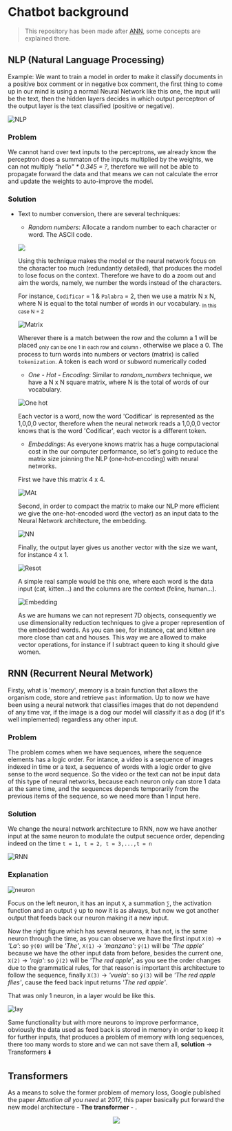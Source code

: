 # Chatbot background
> This repository has been made after [ANN](https://github.com/RogerCL24/ANN), some concepts are explained there.
## NLP (Natural Language Processing)
Example: We want to train a model in order to make it classify documents in a positive box comment or in negative box comment, the first thing to come up in our mind is using a normal Neural Network like this one, the input will be the text, then the hidden layers decides in which output perceptron of the output layer is the text classified (positive or negative).

![NLP](https://github.com/RogerCL24/ChatBot/assets/90930371/bf26611d-1397-4c58-ae59-16e19dadcf2d)

### Problem

We cannot hand over text inputs to the perceptrons, we already know the perceptron does a summaton of the inputs multiplied by the weights, we can not multiply _"hello" * 0.345 = ?_, therefore we will not be able to propagate forward the data and that means we can not calculate the error and update the weights to auto-improve the model.

### Solution

- Text to number conversion, there are several techniques:
  - _Random numbers_: Allocate a random number to each character or word. The ASCII code.

    <p align = "center">
      
   <img src="https://github.com/RogerCL24/ChatBot/assets/90930371/dfaa0c19-9ac6-41f4-ad61-dfe1ded97240">
   
    </p>
    Using this technique makes the model or the neural network focus on the character too much (redundantly detailed), that produces the model to lose focus on the context. Therefore we have to do a zoom out and aim the words, namely, we number the words instead of the characters.

  For instance, `Codificar` = 1 & `Palabra` = 2, then we use a matrix N x N, where N is equal to the total number of words in our vocabulary. <sub> In this case N = 2 </sub>
  
  ![Matrix](https://github.com/RogerCL24/ChatBot/assets/90930371/3dd41e2c-2bc9-4019-b0ca-d9fa1766d6b0)

  Wherever there is a match between the row and the column a 1 will be placed <sub> only can be one 1 in each row and column </sub>, otherwise we place a 0. The process to turn words into numbers or vectors (matrix) is called ``tokenization``.
  A token is each word or subword numerically coded
 
  - _One - Hot - Encoding_: Similar to _random_numbers_ technique, we have a N x N square matrix, where N is the total of words of our vocabulary.

  ![One hot](https://github.com/RogerCL24/ChatBot/assets/90930371/acaac097-a2e3-4952-8353-22b53ee90643)

  Each vector is a word, now the word 'Codificar' is represented as the 1,0,0,0 vector, therefore when the neural network reads a 1,0,0,0 vector knows that is the word 'Codificar', each vector is a different token.

  - _Embeddings_: As everyone knows matrix has a huge computacional cost in the our computer performance, so let's going to reduce the matrix size joinning the NLP (one-hot-encoding) with neural networks.
   
  First we have this matrix 4 x 4.
  
  ![MAt](https://github.com/RogerCL24/ChatBot/assets/90930371/4260d548-b3de-4d72-8a13-c6332bff2e61)

  Second, in order to compact the matrix to make our NLP more efficient we give the one-hot-encoded word (the vector) as an input data to the Neural Network architecture, the embedding.
  
  ![NN](https://github.com/RogerCL24/ChatBot/assets/90930371/dd8d0eff-8f8f-41a3-a670-e42b683443f0)

  Finally, the output layer gives us another vector with the size we want, for instance 4 x 1.
  
  ![Resot](https://github.com/RogerCL24/ChatBot/assets/90930371/4a5045fa-4762-494b-91b5-81be06d116cb)

  A simple real sample would be this one, where each word is the data input (cat, kitten...) and the columns are the context (feline, human...).
  
  ![Embedding](https://github.com/RogerCL24/ChatBot/assets/90930371/23984e52-9827-4219-a273-31cbc74453df)

  As we are humans we can not represent 7D objects, consequently we use dimensionality reduction techniques to give a proper represention of the embedded words. As you can see, for instance, cat and kitten are more close than cat and houses.
  This way we are allowed to make vector operations, for instance if I subtract queen to king it should give women.

## RNN (Recurrent Neural Metwork)
Firsty, what is 'memory', memory is a brain function that allows the organism code, store and retrieve ``past`` information. Up to now we have been using a neural network that classifies images that do not dependend of any time var, if the image is a dog our model will classify it as a dog (if it's well implemented) regardless any other input.

### Problem
The problem comes when we have sequences, where the sequence elements has a logic order. For intance, a video is a sequence of images indexed in time or a text, a sequence of words with a logic order to give sense to the word sequence. 
So the video or the text can not be input data of this type of neural networks, because each neuron only can store 1 data at the same time, and the sequences depends temporarily from the previous items of the sequence, so we need more than 1 input here.

### Solution
We change the neural network architecture to RNN, now we have another input at the same neuron to modulate the output secuence order, depending indeed on the time `t = 1, t = 2, t = 3,...,t = n`

![RNN](https://github.com/RogerCL24/ChatBot/assets/90930371/ca21162b-46d2-4be2-8893-cb512256b512)

### Explanation
![neuron](https://github.com/RogerCL24/ChatBot/assets/90930371/670868b2-e5cf-4153-8874-41cc770aaf55)

Focus on the left neuron, it has an input `X`, a summation `∑`, the activation function and an output `ŷ` up to now it is as always, but now we got another output that feeds back our neuron making it a new input.

Now the right figure which has several neurons, it has not, is the same neuron through the time, as you can observe we have the first input `X(0)` -> _'La'_: so `ŷ(0)` will be _'The'_, ``X(1)`` -> _'manzana'_: `ŷ(1)` will be _'The apple'_ because we have the other input data from before, besides the current one, `X(2)` -> _'roja'_: so `ŷ(2)` will be _'The red apple'_, as you see the order changes due to the grammatical rules, for that reason is important this architecture to follow the sequence, finally `X(3)` -> _'vuela'_: so `ŷ(3)` will be _'The red apple flies'_, cause the feed back input returns _'The red apple'_.

That was only 1 neuron, in a layer would be like this.

![lay](https://github.com/RogerCL24/ChatBot/assets/90930371/076f2dc2-5c8d-42fe-bb0e-450e728debe8)

Same functionality but with more neurons to improve performance, obviously the data used as feed back is stored in memory in order to keep it for further inputs, that produces a problem of memory with long sequences, there too many words to store and we can not save them all, **solution** -> Transformers ⬇️

## Transformers

As a means to solve the former problem of memory loss, Google published the paper _Attention all you need_ at 2017, this paper basically put forward the new model architecture - **The transformer** - .

<p align="center">
  
<img src="https://github.com/RogerCL24/ChatBot/assets/90930371/3b441e25-3b3e-4ad1-896d-340703af74f4"/>

</p>






